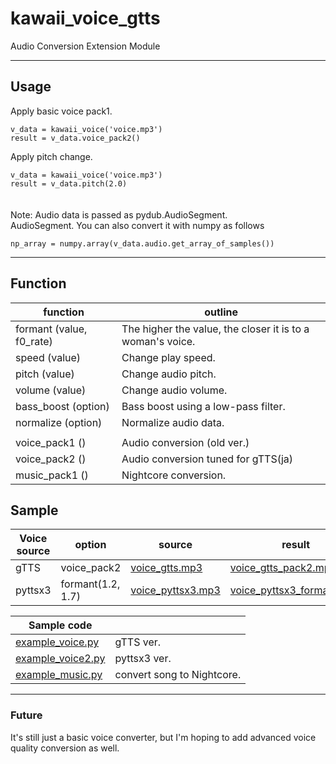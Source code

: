 # kawaii_voice_gtts  
Audio Conversion Extension Module  
  
---
## Usage  
Apply basic voice pack1.
```
v_data = kawaii_voice('voice.mp3')  
result = v_data.voice_pack2()
```
Apply pitch change.
```
v_data = kawaii_voice('voice.mp3')  
result = v_data.pitch(2.0)
```  
　  
Note: Audio data is passed as pydub.AudioSegment.  
AudioSegment. You can also convert it with numpy as follows  
```
np_array = numpy.array(v_data.audio.get_array_of_samples())
```


---
## Function
| function | outline |
--- | ---
| formant (value, f0_rate) | The higher the value, the closer it is to a woman's voice. |
| speed (value) | Change play speed. |
| pitch (value) | Change audio pitch. |
| volume (value) | Change audio volume. |
| bass_boost (option) | Bass boost using a low-pass filter. |
| normalize (option) | Normalize audio data. |
|||
| voice_pack1 () | Audio conversion (old ver.) |
| voice_pack2 () | Audio conversion tuned for gTTS(ja) |
| music_pack1 () | Nightcore conversion. |

## Sample  
| Voice source | option | source | result |
| ----- | ----- | ----- | ----- |
| gTTS | voice_pack2 | [voice_gtts.mp3](./sample/voice_gtts.mp3) | [voice_gtts_pack2.mp3](./sample/voice_gtts_pack2.mp3) |
| pyttsx3 | formant(1.2, 1.7) | [voice_pyttsx3.mp3](./sample/voice_pyttsx3.mp3) | [voice_pyttsx3_formant.mp3](./sample/voice_pyttsx3_formant.mp3) |
  
| Sample code | |
| ----- | ----- |
| [example_voice.py](./example_voice.py)| gTTS ver. |
| [example_voice2.py](./example_voice2.py) | pyttsx3 ver. | 
| [example_music.py](./example_music.py) | convert song to Nightcore. |

---
### Future  
It's still just a basic voice converter, but I'm hoping to add advanced voice quality conversion as well.  
